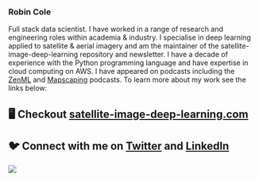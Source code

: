 ### Robin Cole

Full stack data scientist. I have worked in a range of research and engineering roles within academia & industry. I specialise in deep learning applied to satellite & aerial imagery and am the maintainer of the satellite-image-deep-learning repository and newsletter. I have a decade of experience with the Python programming language and have expertise in cloud computing on AWS. I have appeared on podcasts including the [ZenML](https://podcast.zenml.io/satellite-vision-robin-cole) and [Mapscaping](https://mapscaping.com/podcasts/thermal-imagery-from-space/) podcasts. To learn more about my work see the links below:

## 🖥️ Checkout [satellite-image-deep-learning.com](https://www.satellite-image-deep-learning.com/)

## 🐦 Connect with me on [Twitter](https://twitter.com/robmarkcole) and [LinkedIn](https://www.linkedin.com/in/robmarkcole/)

<img src="https://github-readme-stats.vercel.app/api?username=robmarkcole&&show_icons=true&theme=radical&bg_color=30,0d0d0d,191919&title_color=fff&text_color=fff&icon_color=79ff97">
